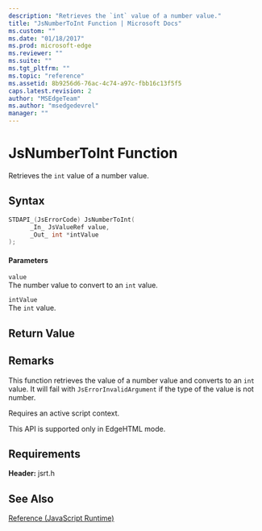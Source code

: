 ```yaml
---
description: "Retrieves the `int` value of a number value."
title: "JsNumberToInt Function | Microsoft Docs"
ms.custom: ""
ms.date: "01/18/2017"
ms.prod: microsoft-edge
ms.reviewer: ""
ms.suite: ""
ms.tgt_pltfrm: ""
ms.topic: "reference"
ms.assetid: 8b9256d6-76ac-4c74-a97c-fbb16c13f5f5
caps.latest.revision: 2
author: "MSEdgeTeam"
ms.author: "msedgedevrel"
manager: ""
---
```

# JsNumberToInt Function
Retrieves the `int` value of a number value.  
  
## Syntax  
  
```cpp  
STDAPI_(JsErrorCode) JsNumberToInt(  
      _In_ JsValueRef value,  
      _Out_ int *intValue  
);  
```  
  
#### Parameters  
 `value`  
 The number value to convert to an `int` value.  
  
 `intValue`  
 The `int` value.  
  
## Return Value  
  
## Remarks  
 This function retrieves the value of a number value and converts to an `int` value. It will fail with `JsErrorInvalidArgument` if the type of the value is not number.  
  
 Requires an active script context.  
  
 This API is supported only in EdgeHTML mode.  
  
## Requirements  
 **Header:** jsrt.h  
  
## See Also  
 [Reference (JavaScript Runtime)](../chakra-hosting/reference-javascript-runtime.md)
